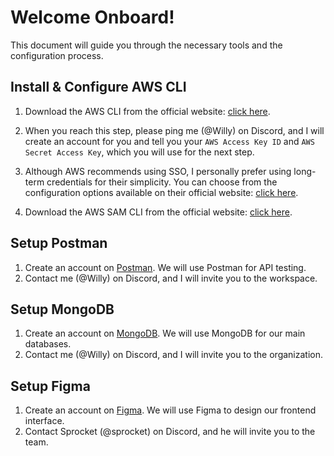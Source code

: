 # Welcome Onboard!
This document will guide you through the necessary tools and the configuration process.

## Install & Configure AWS CLI

1. Download the AWS CLI from the official website: [click here](https://docs.aws.amazon.com/serverless-application-model/latest/developerguide/install-sam-cli.html).

2. When you reach this step, please ping me (@Willy) on Discord, and I will create an account for you and tell you your `AWS Access Key ID` and `AWS Secret Access Key`, which you will use for the next step. 

3. Although AWS recommends using SSO, I personally prefer using long-term credentials for their simplicity. You can choose from the configuration options available on their official website: [click here](https://docs.aws.amazon.com/cli/latest/userguide/getting-started-quickstart.html). 

4. Download the AWS SAM CLI from the official website: [click here](https://docs.aws.amazon.com/serverless-application-model/latest/developerguide/install-sam-cli.html).

## Setup Postman

1. Create an account on [Postman](https://www.postman.com/). We will use Postman for API testing.
2. Contact me (@Willy) on Discord, and I will invite you to the workspace.

## Setup MongoDB

1. Create an account on [MongoDB](https://www.mongodb.com/). We will use MongoDB for our main databases.
2. Contact me (@Willy) on Discord, and I will invite you to the organization.

## Setup Figma

1. Create an account on [Figma](https://www.figma.com). We will use Figma to design our frontend interface.
2. Contact Sprocket (@sprocket) on Discord, and he will invite you to the team.
